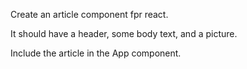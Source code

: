 Create an article component fpr react.

It should have a header, some body text, and a picture.

Include the article in the App component.
